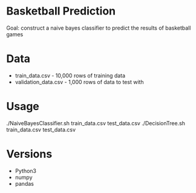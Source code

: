 # Basketball Prediction

Goal: construct a naive bayes classifier to predict the results of basketball games

# Data
- train_data.csv - 10,000 rows of training data
- validation_data.csv - 1,000 rows of data to test with

# Usage
./NaiveBayesClassifier.sh train_data.csv test_data.csv
./DecisionTree.sh train_data.csv test_data.csv

# Versions
- Python3
- numpy
- pandas